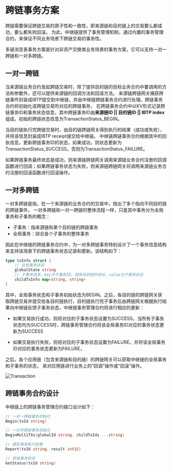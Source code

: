 # 跨链事务方案
跨链需要保证跨链交易的原子性和一致性，即来源链和目的链上的交易要么都成功，要么都失败回滚。
为此，中继链提供了事务管理机制，通过内置的事务管理合约，来保证不同业务场景下跨链交易的事务性。

多链消息表事务方案是针对非资产交换类业务场景的事务方案，它可以支持一对一跨链和一对多跨链。

## 一对一跨链

当来源链业务合约发起跨链交易时，除了提供目的链的目标业务合约中要调用的方法和参数外，还可以提供来源链的回调方法和回滚方法。
来源链跨链网关捕获跨链事件封装成IBTP提交到中继链，并由中继链跨链事务合约进行处理。跨链事务合约将初始化该跨链交易所对应的跨链事务，
在跨链事务合约中以KV形式记录跨链事务ID和事务状态信息，其中跨链事务ID由**来源链ID || 目的链ID || IBTP index**组成，初始的跨链状态信息为TransactionStatus_BEGIN。

当目的链执行完跨链交易时，由目的链跨链网关得到执行的结果（成功或失败），并将该信息封装成IBTP receipt提交给中继链。
中继链跨链事务合约根据其中的回执信息，更新跨链事务ID的状态，如果成功，则状态更新为TransactionStatus_SUCCESS，否则为TransactionStatus_FAILURE。

如果跨链事务最终状态是成功，则来源链跨链网关调用来源链业务合约注册的回调函数进行回调；如果跨链事务状态为失败，则来源链跨链网关将调用来源链业务合约注册的回滚函数进行回滚操作。

## 一对多跨链
一对多跨链是指，在一个来源链的业务合约的交易中，抛出了多个指向不同目的链的跨链事件。 一对多跨链和一对一跨链的整体流程一样，只是其中事务分为全局事务和子事务的概念：
- 子事务：指来源链和某个目的链的跨链事务
- 全局事务：综合各个子事务的整体事务

因此在中继链的跨链事务合约中，为一对多跨链事务特别设计了一个事务信息结构来支持该场景下的跨链事务状态记录和更新。该结构如下：

```go
type txInfo struct {
	// 全局事务状态
	globalState string
	// 子事务信息，key为子事务ID，即各目的链的地址，value为子事务状态
	childTxInfo map<string, string>
}
```

其中，全局事务状态和子事务初始状态为BEGIN。之后，各目的链的跨链网关获取跨链交易并提交给各目的链执行，目的链执行完子事务后由跨链网关根据执行结果向中继链反馈子事务状态，中继链事务管理合约将进行相应的更新：

- 如果交易执行成功，则将对应的子事务状态设置为SUCCESS，当所有子事务状态均为SUCCESS时，跨链事务管理合约将该全局事务ID对应的事务状态更新为SUCCESS

- 如果交易执行失败，则将对应的子事务状态设置为FAILURE，并将该全局事务ID对应的事务状态更新为FAILURE，
  
之后，各个应用链（包含来源链和目的链）的跨链网关可以获取中继链的全局事务和子事务的状态， 来对应用链进行业务上的“回调”操作或“回滚”操作。

![Transaction](../../../assets/transaction.svg)

## 跨链事务合约设计
中继链上的跨链事务管理合约接口设计如下：

```go
// 一对一跨链事务初始化
Begin(txId string)

// 一对多跨链事务初始化
BeginMultiTXs(globalId string, childTxIds ...string)

// 报告事务执行结果
Report(txId string, result int32)

// 获取事务状态
GetStatus(txId string)
```